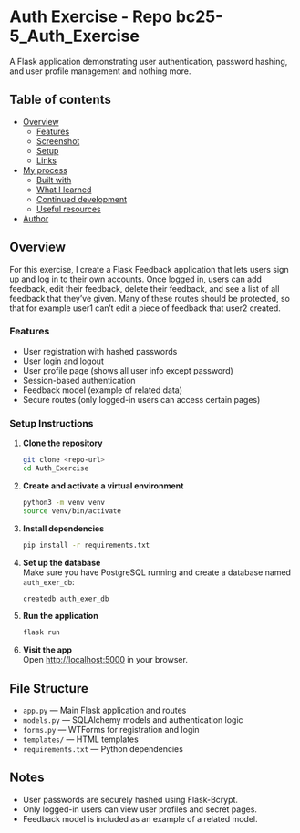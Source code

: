 # Auth Exercise - Repo bc25-5_Auth_Exercise

A Flask application demonstrating user authentication, password hashing, and user profile management and nothing more. 

## Table of contents

- [Overview](#overview)
  - [Features](#features)
  - [Screenshot](#screenshot)
  - [Setup](#setup-instructions)
  - [Links](#links)
- [My process](#my-process)
  - [Built with](#built-with)
  - [What I learned](#what-i-learned)
  - [Continued development](#continued-development)
  - [Useful resources](#useful-resources)
- [Author](#author)

## Overview
For this exercise, I create a Flask Feedback application that lets users sign up and log in to their own accounts. Once logged in, users can add feedback, edit their feedback, delete their feedback, and see a list of all feedback that they’ve given. Many of these routes should be protected, so that for example user1 can’t edit a piece of feedback that user2 created.

### Features

- User registration with hashed passwords
- User login and logout
- User profile page (shows all user info except password)
- Session-based authentication
- Feedback model (example of related data)
- Secure routes (only logged-in users can access certain pages)

### Setup Instructions

1. **Clone the repository**  
   ```sh
   git clone <repo-url>
   cd Auth_Exercise
   ```

2. **Create and activate a virtual environment**  
   ```sh
   python3 -m venv venv
   source venv/bin/activate
   ```

3. **Install dependencies**  
   ```sh
   pip install -r requirements.txt
   ```

4. **Set up the database**  
   Make sure you have PostgreSQL running and create a database named `auth_exer_db`:
   ```sh
   createdb auth_exer_db
   ```

5. **Run the application**  
   ```sh
   flask run
   ```

6. **Visit the app**  
   Open [http://localhost:5000](http://localhost:5000) in your browser.

## File Structure

- `app.py` — Main Flask application and routes
- `models.py` — SQLAlchemy models and authentication logic
- `forms.py` — WTForms for registration and login
- `templates/` — HTML templates
- `requirements.txt` — Python dependencies

## Notes

- User passwords are securely hashed using Flask-Bcrypt.
- Only logged-in users can view user profiles and secret pages.
- Feedback model is included as an example of a related model.
